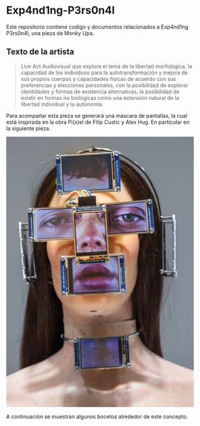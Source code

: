 # Exp4nd1ng-P3rs0n4l
Este repositorio contiene codigo y documentos relacionados a Exp4nd1ng P3rs0n4l, una pieza de Monky Upa.

## Texto de la artista

> Live Act Audiovisual que explora el tema de la libertad morfológica, la capacidad
de los individuos para la autotransformación y mejora de sus propios cuerpos y
capacidades físicas de acuerdo con sus preferencias y elecciones personales, con
la posibilidad de explorar identidades y formas de existencia alternativas, la
posibilidad de existir en formas no biológicas como una extensión natural de la
libertad individual y la autonomía.

Para acompañar esta pieza se generará una máscara de pantallas, la cual está inspirada en la obra Pi(x)el de Filip Custic y Alex Hug. En particular en la siguiente pieza.

![](https://github.com/hugoescalpelo/Exp4nd1ng-P3rs0n4l/blob/main/Imagenes/Pi(x)el.jpg?raw=true)

A continuación se muestran algunos bocetos alrededor de este concepto.

